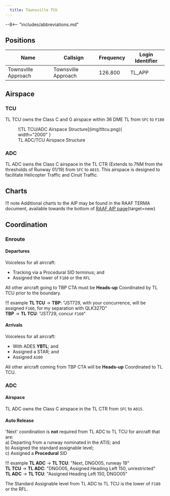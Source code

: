 ```yaml
---
  title: Townsville TCU
---
```


--8<-- "includes/abbreviations.md"

## Positions

| Name               | Callsign       | Frequency        | Login Identifier              |
| ------------------ | -------------- | ---------------- | --------------------------------------|
| Townsville Approach    | Townsville Approach   | 126.800         | TL_APP                                   |

## Airspace
### TCU
TL TCU owns the Class C and G airspace within 36 DME TL from `SFC` to `F180`

<figure markdown>
![TL TCU/ADC Airspace Structure](img/tltcu.png){ width="2000" }
  <figcaption>TL ADC/TCU Airspace Structure</figcaption>
</figure>

### ADC
TL ADC owns the Class C airspace in the TL CTR (Extends to 7NM from the thresholds of Runway 01/19) from `SFC` to `A015`. This airspace is designed to facilitate Helicopter Traffic and Ciruit Traffic.

## Charts
!!! note
    Additional charts to the AIP may be found in the RAAF TERMA document, available towards the bottom of [RAAF AIP page](https://ais-af.airforce.gov.au/australian-aip){target=new}

## Coordination
### Enroute
#### Departures
Voiceless for all aircraft:

- Tracking via a Procedural SID terminus; and  
- Assigned the lower of `F180` or the `RFL`

All other aircraft going to TBP CTA must be **Heads-up** Coordinated by TL TCU prior to the boundary.

!!! example
    <span class="hotline">**TL TCU** -> **TBP**</span>: "JST729, with your concurrence, will be assigned `F160`, for my separation with QLK327D"  
    <span class="hotline">**TBP** -> **TL TCU**</span>: "JST729, concur `F160`"  

#### Arrivals
Voiceless for all aircraft:

- With ADES **YBTL**; and  
- Assigned a STAR; and  
- Assigned `A100`

All other aircraft coming from TBP CTA will be **Heads-up** Coordinated to TL TCU.

### ADC
#### Airspace
TL ADC owns the Class C airspace in the TL CTR from `SFC` to `A015`.

#### Auto Release  
'Next' coordination is **not** required from TL ADC to TL TCU for aircraft that are:  
a) Departing from a runway nominated in the ATIS; and  
b) Assigned the standard assignable level;  
c) Assigned a **Procedural** SID  

!!! example
    <span class="hotline">**TL ADC** -> **TL TCU**</span>: "Next, DNGO05, runway 19"  
    <span class="hotline">**TL TCU** -> **TL ADC**</span>: "DNGO05, Assigned Heading Left 150, unrestricted"  
    <span class="hotline">**TL ADC** -> **TL TCU**</span>: "Assigned Heading Left 150, DNGO05"  

The Standard Assignable level from TL ADC to TL TCU is the lower of `F180` or the RFL.